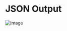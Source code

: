 # JSON Output 
![image](https://github.com/user-attachments/assets/4223b8fe-735e-4935-bc33-d6d5d68b99b5)

